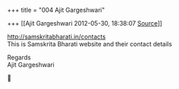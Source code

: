 +++
title = "004 Ajit Gargeshwari"

+++
[[Ajit Gargeshwari	2012-05-30, 18:38:07 [Source](https://groups.google.com/g/samskrita/c/p9yHzjggHX8)]]



<http://samskritabharati.in/contacts>  
This is Samskrita Bharati website and their contact details  
  
Regards  
Ajit Gargeshwari



